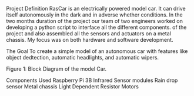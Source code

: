 Project Definition
RasCar is an electrically powered model car. It can drive itself autonomously in the dark and in adverse whether conditions. In the two months duration of the project our team of two engineers worked on developing a python script to interface all the different components. of the project and also assembled all the sensors and actuators on a metal chassis. My focus was on both hardware and software development.

The Goal
To create a simple model of an autonomous car with features like object dedtection, automatic headlights, and automatic wipers.


Figure 1: Block Diagram of the model Car.

Components Used
Raspberry Pi 3B
Infrared Sensor modules
Rain drop sensor
Metal chassis
Light Dependent Resistor
Motors
